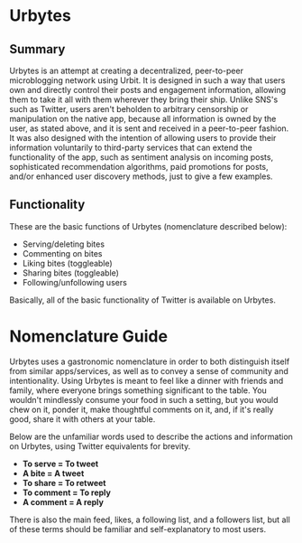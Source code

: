 # Urbytes
## Summary

Urbytes is an attempt at creating a decentralized, peer-to-peer microblogging network using Urbit. It is designed in such a way that users own and directly control their posts and engagement information, allowing them to take it all with them wherever they bring their ship. Unlike SNS's such as Twitter, users aren't beholden to arbitrary censorship or manipulation on the native app, because all information is owned by the user, as stated above, and it is sent and received in a peer-to-peer fashion. It was also designed with the intention of allowing users to provide their information voluntarily to third-party services that can extend the functionality of the app, such as sentiment analysis on incoming posts, sophisticated recommendation algorithms, paid promotions for posts, and/or enhanced user discovery methods, just to give a few examples.

## Functionality
These are the basic functions of Urbytes (nomenclature described below):

- Serving/deleting bites
- Commenting on bites
- Liking bites (toggleable)
- Sharing bites (toggleable)
- Following/unfollowing users

Basically, all of the basic functionality of Twitter is available on Urbytes.

# Nomenclature Guide

Urbytes uses a gastronomic nomenclature in order to both distinguish itself from similar apps/services, as well as to convey a sense of community and intentionality. Using Urbytes is meant to feel like a dinner with friends and family, where everyone brings something significant to the table. You wouldn't mindlessly consume your food in such a setting, but you would chew on it, ponder it, make thoughtful comments on it, and, if it's really good, share it with others at your table.

Below are the unfamiliar words used to describe the actions and information on Urbytes, using Twitter equivalents for brevity.

- **To serve = To tweet**
- **A bite = A tweet**
- **To share = To retweet**
- **To comment = To reply**
- **A comment = A reply**

There is also the main feed, likes, a following list, and a followers list, but all of these terms should be familiar and self-explanatory to most users.
